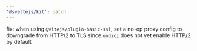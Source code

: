```yaml
---
'@sveltejs/kit': patch
---
```


fix: when using `@vitejs/plugin-basic-ssl`, set a no-op proxy config to downgrade from HTTP/2 to TLS since `undici` does not yet enable HTTP/2 by default
